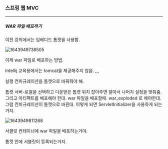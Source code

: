 <h3>스프링 웹 MVC</h3>
<hr/>
<h5>WAR 파일 배포하기</h5>

이전 강의에서는 임베디드 톰캣을 사용함.

![1643949738505](https://user-images.githubusercontent.com/43261300/152472995-223aadc1-d50b-4dee-aa08-83e0ec86144f.png)

이제 war 파일로 배포하는 방법.

Intellij 교육용에서는 tomcat을 제공해주지 않음. ,,,

실행 컨피규레이션을 톰캣으로 바꿔줘야 해.

톰캣 서버-로컬을 선택하고 다운받은 톰캣 위치 잡아주면 알아서 나머지 설정을 맞춰줌. 그리고 아티팩트를 배포해야 한대. war 파일을 배포할때. war_exploded 로 해야한대. 그럼 컨피규레이션이 톰캣으로 바뀐대.  이렇게 되면 ServletInitializer을 사용하게 되는거지.

![1643949811268](https://user-images.githubusercontent.com/43261300/152473609-4dff2083-cd56-4aba-804c-5507eb8bf9fc.png)

서블릿 컨테이너에 war 파일을 배포하는거야.

톰캣 안에 서블릿이 등록되는거지.

